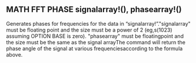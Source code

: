 ## MATH FFT PHASE signalarray!(), phasearray!()

Generates phases for frequencies for the data in “signalarray!”."signalarray" must be floating point and the size must be a power of 2 (eg,s(1023) assuming OPTION BASE is zero). "phasearray" must be floatingpoint and the size must be the same as the signal arrayThe command will return the phase angle of the signal at various frequenciesaccording to the formula above.